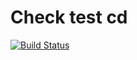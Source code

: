 # Check test cd

[![Build Status](http://ec2-54-198-58-209.compute-1.amazonaws.com:8080/buildStatus/icon?job=CD-crud)](http://ec2-54-198-58-209.compute-1.amazonaws.com:8080/job/CD-crud/)
